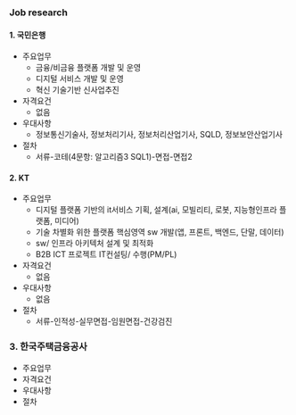 ### Job research

#### 1. 국민은행

- 주요업무
  - 금융/비금융 플랫폼 개발 및 운영
  -  디지털 서비스 개발 및 운영
  - 혁신 기술기반 신사업추진
- 자격요건
  - 없음
- 우대사항
  - 정보통신기술사, 정보처리기사, 정보처리산업기사, SQLD, 정보보안산업기사
- 절차
  - 서류-코테(4문항: 알고리즘3 SQL1)-면접-면접2

#### 2. KT

- 주요업무
  - 디지털 플랫폼 기반의 it서비스 기획, 설계(ai, 모빌리티, 로봇, 지능형인프라 플랫폼, 미디어)
  - 기술 차별화 위한 플랫폼 핵심영역 sw 개발(앱, 프론트, 백엔드, 단말, 데이터)
  - sw/ 인프라 아키텍처 설계 및 최적화
  - B2B ICT 프로젝트 IT컨설팅/ 수행(PM/PL)
- 자격요건
  - 없음
- 우대사항
  - 없음
- 절차
  - 서류-인적성-실무면접-임원면접-건강검진



### 3. 한국주택금융공사

- 주요업무
- 자격요건
- 우대사항
- 절차
